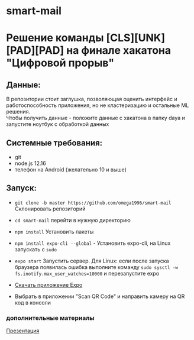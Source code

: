 # smart-mail
# Решение команды [CLS][UNK][PAD][PAD] на финале хакатона "Цифровой прорыв"

## Данные:

В репозитории стоит заглушка, позволяющая оценить интерфейс и работоспособность приложения, но не кластеризацию и остальные ML решения.  
Чтобы получить данные - положите данные с хакатона в папку daya и запустите ноутбук с обработкой данных 

## Системные требования:

- git
- node.js 12.16
- телефон на Android (желательно 10 и выше) 

## Запуск:

- `git clone -b master https://github.com/omega1996/smart-mail` Склонировать репозиторий
- `cd smart-mail` перейти в нужную директорию
- `npm install` Установить пакеты
- `npm install expo-cli --global` - Установить expo-cli, на Linux запускать с `sudo`
- `expo start` Запустить сервер. Для Linux: если после запуска браузера появилась ошибка выполните команду `sudo sysctl -w fs.inotify.max_user_watches=10000` и перезапустите expo

- [Скачать приложение Expo](https://play.google.com/store/apps/details?id=host.exp.exponent&hl=ru&gl=US)
- Выбрать в приложении "Scan QR Code" и направить камеру на QR код в консоли


### дополнительные материалы 
[Презентация](https://docs.google.com/presentation/d/e/2PACX-1vSAIFZ8lr_hbvKDwCmLGh0WOoPzorPeLA8FnK9_7AiBknykwRCgq_rDgRP_-JU6FObLdwTWL8GZ29-F/pub?start=false&loop=false&delayms=60000)
